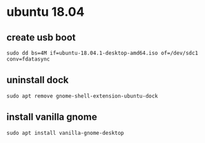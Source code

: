 ubuntu 18.04
===

create usb boot
---
```
sudo dd bs=4M if=ubuntu-18.04.1-desktop-amd64.iso of=/dev/sdc1 conv=fdatasync
```

uninstall dock
---
```
sudo apt remove gnome-shell-extension-ubuntu-dock
```

install vanilla gnome
---
```
sudo apt install vanilla-gnome-desktop
```
